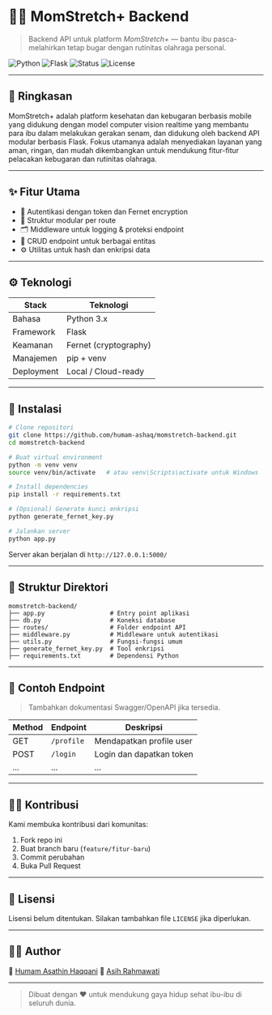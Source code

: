 
# 🧘‍♀️ MomStretch+ Backend

> Backend API untuk platform *MomStretch+* — bantu ibu pasca-melahirkan tetap bugar dengan rutinitas olahraga personal.

![Python](https://img.shields.io/badge/Python-3.x-blue.svg)
![Flask](https://img.shields.io/badge/Flask-%20microframework-lightgrey)
![Status](https://img.shields.io/badge/status-development-orange)
![License](https://img.shields.io/badge/license-UNLICENSED-red)

---

## 📌 Ringkasan

MomStretch+ adalah platform kesehatan dan kebugaran berbasis mobile yang didukung dengan model computer vision realtime yang membantu para ibu dalam melakukan gerakan senam, dan didukung oleh backend API modular berbasis Flask. Fokus utamanya adalah menyediakan layanan yang aman, ringan, dan mudah dikembangkan untuk mendukung fitur-fitur pelacakan kebugaran dan rutinitas olahraga.

---

## ✨ Fitur Utama

- 🔐 Autentikasi dengan token dan Fernet encryption
- 🧩 Struktur modular per route
- 🗂️ Middleware untuk logging & proteksi endpoint
- 🔄 CRUD endpoint untuk berbagai entitas
- ⚙️ Utilitas untuk hash dan enkripsi data

---

## ⚙️ Teknologi

| Stack        | Teknologi     |
|--------------|----------------|
| Bahasa       | Python 3.x     |
| Framework    | Flask          |
| Keamanan     | Fernet (cryptography) |
| Manajemen    | pip + venv     |
| Deployment   | Local / Cloud-ready |

---

## 🚀 Instalasi

```bash
# Clone repositori
git clone https://github.com/humam-ashaq/momstretch-backend.git
cd momstretch-backend

# Buat virtual environment
python -m venv venv
source venv/bin/activate   # atau venv\Scripts\activate untuk Windows

# Install dependencies
pip install -r requirements.txt

# (Opsional) Generate kunci enkripsi
python generate_fernet_key.py

# Jalankan server
python app.py
```

Server akan berjalan di `http://127.0.0.1:5000/`

---

## 🧱 Struktur Direktori

```
momstretch-backend/
├── app.py                  # Entry point aplikasi
├── db.py                   # Koneksi database
├── routes/                 # Folder endpoint API
├── middleware.py           # Middleware untuk autentikasi
├── utils.py                # Fungsi-fungsi umum
├── generate_fernet_key.py  # Tool enkripsi
├── requirements.txt        # Dependensi Python
```

---

## 🧪 Contoh Endpoint

> Tambahkan dokumentasi Swagger/OpenAPI jika tersedia.

| Method | Endpoint          | Deskripsi             |
|--------|-------------------|------------------------|
| GET    | `/profile`        | Mendapatkan profile user |
| POST   | `/login`          | Login dan dapatkan token |
| ...    | ...               | ...                    |

---

## 🧑‍💻 Kontribusi

Kami membuka kontribusi dari komunitas:

1. Fork repo ini
2. Buat branch baru (`feature/fitur-baru`)
3. Commit perubahan
4. Buka Pull Request

---

## 📄 Lisensi

Lisensi belum ditentukan. Silakan tambahkan file `LICENSE` jika diperlukan.

---

## 👨‍💻 Author
  
📎 [Humam Asathin Haqqani](https://github.com/humam-ashaq)
📎 [Asih Rahmawati](https://github.com/Asihraa)


---

> Dibuat dengan ❤️ untuk mendukung gaya hidup sehat ibu-ibu di seluruh dunia.
